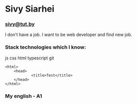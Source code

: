 # Sivy Siarhei
### sivy@tut.by

I don't have a job. I want to be web developer and find new job.

### Stack technologies which I know:
js css html typescript git

    <html>
        <head>
                <title>Test</title>
        </head>
    </html>

### My english - A1